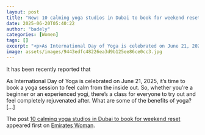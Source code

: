 ```yaml
---
layout: post
title: "New: 10 calming yoga studios in Dubai to book for weekend reset"
date: 2025-06-20T05:40:22
author: "badely"
categories: [Women]
tags: []
excerpt: "<p>As International Day of Yoga is celebrated on June 21, 2025, it’s time to book a yoga session to feel calm from the inside out. So, whether you’re "
image: assets/images/9443edfc48226ea3d9b125ee86ce0cc3.jpg
---
```


It has been recently reported that <p>As International Day of Yoga is celebrated on June 21, 2025, it’s time to book a yoga session to feel calm from the inside out. So, whether you’re a beginner or an experienced yogi, there’s a class for everyone to try out and feel completely rejuvenated after. What are some of the benefits of yoga? [&#8230;]</p>
<p>The post <a href="https://emirateswoman.com/10-calming-yoga-studios-in-dubai-to-book-for-weekend-reset/" rel="nofollow">10 calming yoga studios in Dubai to book for weekend reset</a> appeared first on <a href="https://emirateswoman.com" rel="nofollow">Emirates Woman</a>.</p>

